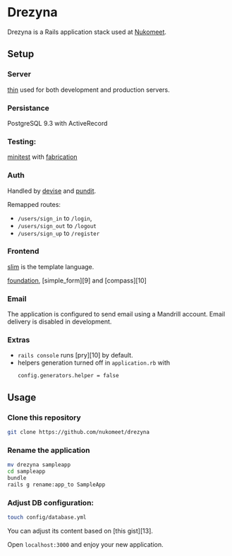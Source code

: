 Drezyna
=======

Drezyna is a Rails application stack used at [Nukomeet][0].

Setup
-----

### Server

[thin][1] used for both development and production servers.

### Persistance

PostgreSQL 9.3 with ActiveRecord


### Testing:

[minitest][3] with [fabrication][4]


### Auth

Handled by [devise][5] and [pundit][6].

Remapped routes:
- `/users/sign_in` to `/login`,
- `/users/sign_out` to `/logout`
- `/users/sign_up` to `/register`

### Frontend

[slim][2] is the template language.

[foundation][8], [simple_form][9] and [compass][10]

### Email

The application is configured to send email using a Mandrill account.
Email delivery is disabled in development.


### Extras

- `rails console` runs [pry][10] by default.
- helpers generation turned off in `application.rb` with
  ```
  config.generators.helper = false
  ```

Usage
-----

### Clone this repository

```sh
git clone https://github.com/nukomeet/drezyna
```

### Rename the application

```sh
mv drezyna sampleapp
cd sampleapp
bundle
rails g rename:app_to SampleApp
```

### Adjust DB configuration:

```sh
touch config/database.yml
```

You can adjust its content based on [this gist][13].

Open `localhost:3000` and enjoy your new application.

[0]: http://nukomeet.com/
[1]: https://github.com/macournoyer/thin/
[2]: http://slim-lang.com/
[3]: https://github.com/seattlerb/minitest
[4]: http://www.fabricationgem.org/
[5]: https://github.com/plataformatec/devise
[6]: https://github.com/elabs/pundit
[8]: http://foundation.zurb.com/
